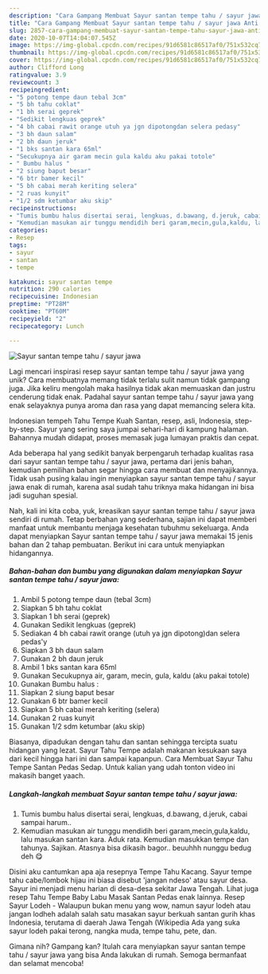 ```yaml
---
description: "Cara Gampang Membuat Sayur santan tempe tahu / sayur jawa Anti Gagal"
title: "Cara Gampang Membuat Sayur santan tempe tahu / sayur jawa Anti Gagal"
slug: 2857-cara-gampang-membuat-sayur-santan-tempe-tahu-sayur-jawa-anti-gagal
date: 2020-10-07T14:04:07.545Z
image: https://img-global.cpcdn.com/recipes/91d6581c86517af0/751x532cq70/sayur-santan-tempe-tahu-sayur-jawa-foto-resep-utama.jpg
thumbnail: https://img-global.cpcdn.com/recipes/91d6581c86517af0/751x532cq70/sayur-santan-tempe-tahu-sayur-jawa-foto-resep-utama.jpg
cover: https://img-global.cpcdn.com/recipes/91d6581c86517af0/751x532cq70/sayur-santan-tempe-tahu-sayur-jawa-foto-resep-utama.jpg
author: Clifford Long
ratingvalue: 3.9
reviewcount: 3
recipeingredient:
- "5 potong tempe daun tebal 3cm"
- "5 bh tahu coklat"
- "1 bh serai geprek"
- "Sedikit lengkuas geprek"
- "4 bh cabai rawit orange utuh ya jgn dipotongdan selera pedasy"
- "3 bh daun salam"
- "2 bh daun jeruk"
- "1 bks santan kara 65ml"
- "Secukupnya air garam mecin gula kaldu aku pakai totole"
- " Bumbu halus "
- "2 siung baput besar"
- "6 btr bamer kecil"
- "5 bh cabai merah keriting selera"
- "2 ruas kunyit"
- "1/2 sdm ketumbar aku skip"
recipeinstructions:
- "Tumis bumbu halus disertai serai, lengkuas, d.bawang, d.jeruk, cabai sampai harum.."
- "Kemudian masukan air tunggu mendidih beri garam,mecin,gula,kaldu, lalu masukan santan kara. Aduk rata. Kemudian masukkan tempe dan tahunya. Sajikan. Atasnya bisa dikasih bagor.. beuuhhh nunggu bedug deh 😋"
categories:
- Resep
tags:
- sayur
- santan
- tempe

katakunci: sayur santan tempe 
nutrition: 290 calories
recipecuisine: Indonesian
preptime: "PT28M"
cooktime: "PT60M"
recipeyield: "2"
recipecategory: Lunch

---
```



![Sayur santan tempe tahu / sayur jawa](https://img-global.cpcdn.com/recipes/91d6581c86517af0/751x532cq70/sayur-santan-tempe-tahu-sayur-jawa-foto-resep-utama.jpg)

Lagi mencari inspirasi resep sayur santan tempe tahu / sayur jawa yang unik? Cara membuatnya memang tidak terlalu sulit namun tidak gampang juga. Jika keliru mengolah maka hasilnya tidak akan memuaskan dan justru cenderung tidak enak. Padahal sayur santan tempe tahu / sayur jawa yang enak selayaknya punya aroma dan rasa yang dapat memancing selera kita.

Indonesian tempeh Tahu Tempe Kuah Santan, resep, asli, Indonesia, step-by-step. Sayur yang sering saya jumpai sehari-hari di kampung halaman. Bahannya mudah didapat, proses memasak juga lumayan praktis dan cepat.

Ada beberapa hal yang sedikit banyak berpengaruh terhadap kualitas rasa dari sayur santan tempe tahu / sayur jawa, pertama dari jenis bahan, kemudian pemilihan bahan segar hingga cara membuat dan menyajikannya. Tidak usah pusing kalau ingin menyiapkan sayur santan tempe tahu / sayur jawa enak di rumah, karena asal sudah tahu triknya maka hidangan ini bisa jadi suguhan spesial.


Nah, kali ini kita coba, yuk, kreasikan sayur santan tempe tahu / sayur jawa sendiri di rumah. Tetap berbahan yang sederhana, sajian ini dapat memberi manfaat untuk membantu menjaga kesehatan tubuhmu sekeluarga. Anda dapat menyiapkan Sayur santan tempe tahu / sayur jawa memakai 15 jenis bahan dan 2 tahap pembuatan. Berikut ini cara untuk menyiapkan hidangannya.

<!--inarticleads1-->

##### Bahan-bahan dan bumbu yang digunakan dalam menyiapkan Sayur santan tempe tahu / sayur jawa:

1. Ambil 5 potong tempe daun (tebal 3cm)
1. Siapkan 5 bh tahu coklat
1. Siapkan 1 bh serai (geprek)
1. Gunakan Sedikit lengkuas (geprek)
1. Sediakan 4 bh cabai rawit orange (utuh ya jgn dipotong)dan selera pedas&#39;y
1. Siapkan 3 bh daun salam
1. Gunakan 2 bh daun jeruk
1. Ambil 1 bks santan kara 65ml
1. Gunakan Secukupnya air, garam, mecin, gula, kaldu (aku pakai totole)
1. Gunakan  Bumbu halus :
1. Siapkan 2 siung baput besar
1. Gunakan 6 btr bamer kecil
1. Siapkan 5 bh cabai merah keriting (selera)
1. Gunakan 2 ruas kunyit
1. Gunakan 1/2 sdm ketumbar (aku skip)


Biasanya, dipadukan dengan tahu dan santan sehingga tercipta suatu hidangan yang lezat. Sayur Tahu Tempe adalah makanan kesukaan saya dari kecil hingga hari ini dan sampai kapanpun. Cara Membuat Sayur Tahu Tempe Santan Pedas Sedap. Untuk kalian yang udah tonton video ini makasih banget yaach. 

<!--inarticleads2-->

##### Langkah-langkah membuat Sayur santan tempe tahu / sayur jawa:

1. Tumis bumbu halus disertai serai, lengkuas, d.bawang, d.jeruk, cabai sampai harum..
1. Kemudian masukan air tunggu mendidih beri garam,mecin,gula,kaldu, lalu masukan santan kara. Aduk rata. Kemudian masukkan tempe dan tahunya. Sajikan. Atasnya bisa dikasih bagor.. beuuhhh nunggu bedug deh 😋


Disini aku cantumkan apa aja resepnya Tempe Tahu Kacang. Sayur tempe tahu cabe/lombok hijau ini biasa disebut &#39;jangan ndeso&#39; atau sayur desa. Sayur ini menjadi menu harian di desa-desa sekitar Jawa Tengah. Lihat juga resep Tahu Tempe Baby Labu Masak Santan Pedas enak lainnya. Resep Sayur Lodeh - Walaupun bukan menu yang wow, namun sayur lodeh atau jangan lodheh adalah salah satu masakan sayur berkuah santan gurih khas Indonesia, terutama di daerah Jawa Tengah (Wikipedia Ada yang suka sayur lodeh pakai terong, nangka muda, tempe tahu, pete, dan. 

Gimana nih? Gampang kan? Itulah cara menyiapkan sayur santan tempe tahu / sayur jawa yang bisa Anda lakukan di rumah. Semoga bermanfaat dan selamat mencoba!
